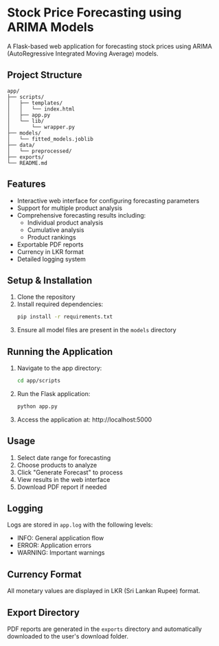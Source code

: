 # Stock Price Forecasting using ARIMA Models

A Flask-based web application for forecasting stock prices using ARIMA (AutoRegressive Integrated Moving Average) models.

## Project Structure

```
app/
├── scripts/
│   ├── templates/
│   │   └── index.html
│   ├── app.py
│   └── lib/
│       └── wrapper.py
├── models/
│   └── fitted_models.joblib
├── data/
│   └── preprocessed/
├── exports/
└── README.md
```

## Features

- Interactive web interface for configuring forecasting parameters
- Support for multiple product analysis
- Comprehensive forecasting results including:
  - Individual product analysis
  - Cumulative analysis
  - Product rankings
- Exportable PDF reports
- Currency in LKR format
- Detailed logging system

## Setup & Installation

1. Clone the repository
2. Install required dependencies:
   ```bash
   pip install -r requirements.txt
   ```
3. Ensure all model files are present in the `models` directory

## Running the Application

1. Navigate to the app directory:
   ```bash
   cd app/scripts
   ```
2. Run the Flask application:
   ```bash
   python app.py
   ```
3. Access the application at: http://localhost:5000

## Usage

1. Select date range for forecasting
2. Choose products to analyze
3. Click "Generate Forecast" to process
4. View results in the web interface
5. Download PDF report if needed

## Logging

Logs are stored in `app.log` with the following levels:
- INFO: General application flow
- ERROR: Application errors
- WARNING: Important warnings

## Currency Format

All monetary values are displayed in LKR (Sri Lankan Rupee) format.

## Export Directory

PDF reports are generated in the `exports` directory and automatically downloaded to the user's download folder.
